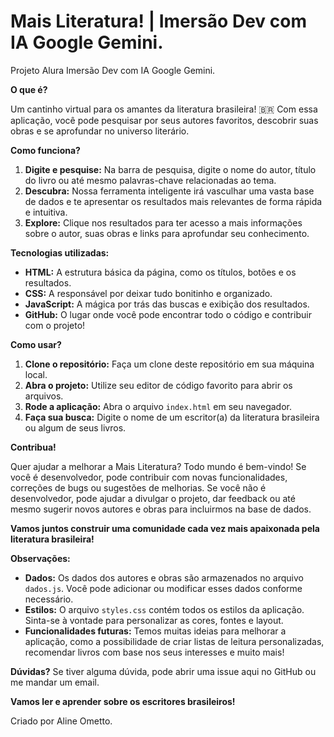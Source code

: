 # Mais Literatura! | Imersão Dev com IA Google Gemini.
Projeto Alura Imersão Dev com IA Google Gemini.

**O que é?**

Um cantinho virtual para os amantes da literatura brasileira! 🇧🇷 
Com essa aplicação, você pode pesquisar por seus autores favoritos, descobrir suas obras e se aprofundar no universo literário.

**Como funciona?**

1. **Digite e pesquise:** Na barra de pesquisa, digite o nome do autor, título do livro ou até mesmo palavras-chave relacionadas ao tema.
2. **Descubra:** Nossa ferramenta inteligente irá vasculhar uma vasta base de dados e te apresentar os resultados mais relevantes de forma rápida e intuitiva.
3. **Explore:** Clique nos resultados para ter acesso a mais informações sobre o autor, suas obras e links para aprofundar seu conhecimento.

**Tecnologias utilizadas:**

* **HTML:** A estrutura básica da página, como os títulos, botões e os resultados.
* **CSS:** A responsável por deixar tudo bonitinho e organizado.
* **JavaScript:** A mágica por trás das buscas e exibição dos resultados. 
* **GitHub:** O lugar onde você pode encontrar todo o código e contribuir com o projeto!

**Como usar?**

1. **Clone o repositório:** Faça um clone deste repositório em sua máquina local.
2. **Abra o projeto:** Utilize seu editor de código favorito para abrir os arquivos.
3. **Rode a aplicação:** Abra o arquivo `index.html` em seu navegador.
4. **Faça sua busca:** Digite o nome de um escritor(a) da literatura brasileira ou algum de seus livros.

**Contribua!**

Quer ajudar a melhorar a Mais Literatura? Todo mundo é bem-vindo! Se você é desenvolvedor, pode contribuir com novas funcionalidades, correções de bugs ou sugestões de melhorias. Se você não é desenvolvedor, pode ajudar a divulgar o projeto, dar feedback ou até mesmo sugerir novos autores e obras para incluirmos na base de dados.

**Vamos juntos construir uma comunidade cada vez mais apaixonada pela literatura brasileira!** 
 
**Observações:**
* **Dados:** Os dados dos autores e obras são armazenados no arquivo `dados.js`. Você pode adicionar ou modificar esses dados conforme necessário.
* **Estilos:** O arquivo `styles.css` contém todos os estilos da aplicação. Sinta-se à vontade para personalizar as cores, fontes e layout.
* **Funcionalidades futuras:** Temos muitas ideias para melhorar a aplicação, como a possibilidade de criar listas de leitura personalizadas, recomendar livros com base nos seus interesses e muito mais!

**Dúvidas?** 
Se tiver alguma dúvida, pode abrir uma issue aqui no GitHub ou me mandar um email.

**Vamos ler e aprender sobre os escritores brasileiros!**

Criado por Aline Ometto.
